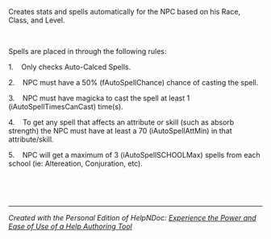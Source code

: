 # 

&nbsp;

Creates stats and spells automatically for the NPC based on his Race, Class, and Level.

&nbsp;

Spells are placed in through the following rules:

&#49;.&nbsp; &nbsp; Only checks Auto-Calced Spells.

&#50;.&nbsp; &nbsp; NPC must have a 50% (fAutoSpellChance) chance of casting the spell.

&#51;.&nbsp; &nbsp; NPC must have magicka to cast the spell at least 1 (iAutoSpellTimesCanCast) time(s).

&#52;.&nbsp; &nbsp; To get any spell that affects an attribute or skill (such as absorb strength) the NPC must have at least a 70 (iAutoSpellAttMin) in that attribute/skill.

&#53;.&nbsp; &nbsp; NPC will get a maximum of 3 (iAutoSpellSCHOOLMax) spells from each school (ie: Altereation, Conjuration, etc).

&nbsp;

&nbsp;


***
_Created with the Personal Edition of HelpNDoc: [Experience the Power and Ease of Use of a Help Authoring Tool](<https://www.helpndoc.com>)_
